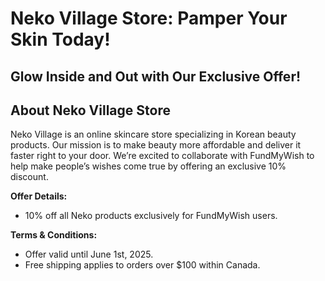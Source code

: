 # Neko Village Store: Pamper Your Skin Today!

## Glow Inside and Out with Our Exclusive Offer!

## About Neko Village Store

Neko Village is an online skincare store specializing in Korean beauty products. Our mission is to make beauty more affordable and deliver it faster right to your door. We’re excited to collaborate with FundMyWish to help make people’s wishes come true by offering an exclusive 10% discount.

**Offer Details:**

- 10% off all Neko products exclusively for FundMyWish users.


**Terms & Conditions:**

- Offer valid until June 1st, 2025.
- Free shipping applies to orders over $100 within Canada.